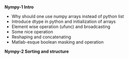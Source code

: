 **Nympy-1 Intro**
* Why should one use numpy arrays instead of python list
* Introduce dtype in python and initialization of arrays
* Element wise operation (ufunc) and broadcasting
* Some nice operation
* Reshaping and concatenating
* Matlab-esque boolean masking and operation

**Nympy-2 Sorting and structure**

